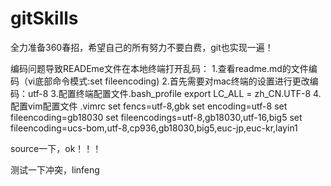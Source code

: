 # gitSkills
全力准备360春招，希望自己的所有努力不要白费，git也实现一遍！

编码问题导致READEme文件在本地终端打开乱码：
1.查看readme.md的文件编码（vi底部命令模式:set fileencoding)
2.首先需要对mac终端的设置进行更改编码：utf-8
3.配置终端配置文件.bash_profile 
	export LC_ALL = zh_CN.UTF-8
4.配置vim配置文件 .vimrc
	set fencs=utf-8,gbk
	set encoding=utf-8
	set fileencoding=gb18030
	set fileencodings=utf-8,gb18030,utf-16,big5
	set fileencoding=ucs-bom,utf-8,cp936,gb18030,big5,euc-jp,euc-kr,layin1

source一下，ok！！！

测试一下冲突，linfeng
